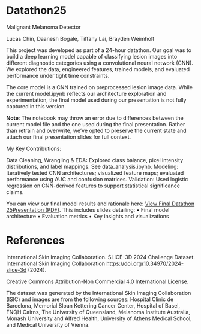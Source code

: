 ﻿# Datathon25
Malignant Melanoma Detector

Lucas Chin, Daanesh Bogale, Tiffany Lai, Brayden Weimholt

This project was developed as part of a 24-hour datathon. Our goal was to build a deep learning model capable of classifying lesion images into different diagnostic categories using a convolutional neural network (CNN). We explored the data, engineered features, trained models, and evaluated performance under tight time constraints.

The core model is a CNN trained on preprocessed lesion image data. While the current model.ipynb reflects our architecture exploration and experimentation, the final model used during our presentation is not fully captured in this version.

**Note**: The notebook may throw an error due to differences between the current model file and the one used during the final presentation. Rather than retrain and overwrite, we’ve opted to preserve the current state and attach our final presentation slides for full context.

My Key Contributions:

Data Cleaning, Wrangling & EDA: Explored class balance, pixel intensity distributions, and label mappings. See data_analysis.ipynb.
Modeling: Iteratively tested CNN architectures; visualized feature maps; evaluated performance using AUC and confusion matrices.
Validation: Used logistic regression on CNN-derived features to support statistical significance claims.

You can view our final model results and rationale here: [View Final Datathon 25Presentation (PDF)](./Datathon25.pdf). This includes slides detailing:
	•	Final model architecture
	•	Evaluation metrics
	•	Key insights and visualizations


# References
International Skin Imaging Collaboration. SLICE-3D 2024 Challenge Dataset. International Skin Imaging Collaboration https://doi.org/10.34970/2024-slice-3d (2024).

Creative Commons Attribution-Non Commercial 4.0 International License.

The dataset was generated by the International Skin Imaging Collaboration (ISIC) and images are from the following sources: Hospital Clínic de Barcelona, Memorial Sloan Kettering Cancer Center, Hospital of Basel, FNQH Cairns, The University of Queensland, Melanoma Institute Australia, Monash University and Alfred Health, University of Athens Medical School, and Medical University of Vienna.
